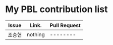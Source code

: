 My PBL contribution list
========================

| Issue                    | Link.   | Pull Request |
|--------------------------|---------|--------------|
| 조승현    | nothing |--------|